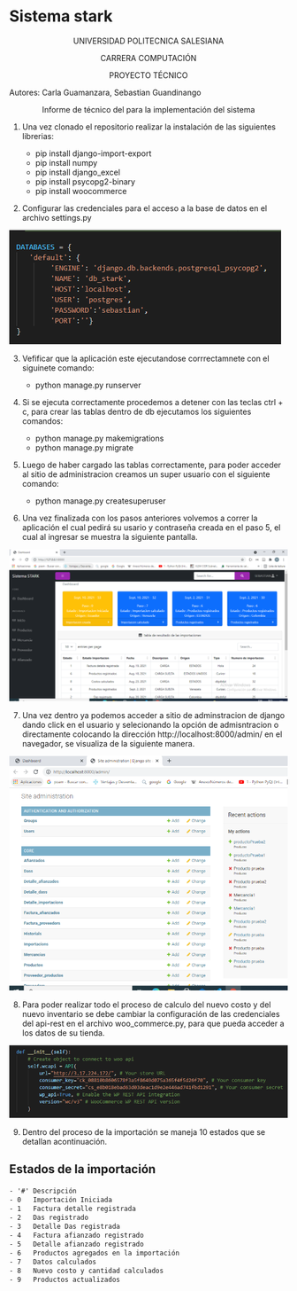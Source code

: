 # Sistema stark

<p align="center">UNIVERSIDAD POLITECNICA SALESIANA</p>
                    <p align="center">  CARRERA COMPUTACIÓN </p>
                     <p align="center"> PROYECTO TÉCNICO</p>

 Autores: Carla Guamanzara, Sebastian Guandinango

<p align="center">  Informe de técnico del para la implementación del sistema </p>

1) Una vez clonado el repositorio realizar la instalación de las siguientes librerias:

    - pip install django-import-export
    - pip install numpy
    - pip install django_excel 
    - pip install psycopg2-binary
    - pip install woocommerce

2) Configurar las credenciales para el acceso a la base de datos en el archivo settings.py 

![](images/im1.PNG) 

3) Vefificar que la aplicación este ejecutandose corrrectamnete con el siguinete comando:

    - python manage.py runserver

4) Si se ejecuta correctamente procedemos a detener con las teclas ctrl + c, para crear las tablas dentro de db ejecutamos los siguientes comandos:

    - python manage.py makemigrations
    - python manage.py migrate    

5) Luego de haber cargado las tablas correctamente, para poder acceder al sitio de administracion creamos un super usuario con el siguiente comando:

    - python manage.py createsuperuser  

6) Una vez finalizada con los pasos anteriores volvemos a correr la aplicación el cual pedirá su usario y contraseña creada en el paso 5, el cual al ingresar se muestra la siguiente pantalla.

![](images/im2.PNG) 

7) Una vez dentro ya podemos acceder a sitio de adminstracion de django dando click en el usuario y selecionando la opción de admisntracion o directamente colocando la dirección http://localhost:8000/admin/ en el navegador, se visualiza de la siguiente manera.

![](images/admin.PNG) 

8) Para poder realizar todo el proceso de calculo del nuevo costo y del nuevo inventario se debe cambiar la configuración de las credenciales del api-rest en el archivo woo_commerce.py, para que pueda acceder a los datos de su tienda.

![](images/conectTienda.PNG) 

9) Dentro del proceso de la importación se maneja 10 estados que se detallan acontinuación. 

## Estados de la importación

    - '#' Descripción 
    - 0   Importación Iniciada                                
    - 1   Factura detalle registrada
    - 2   Das registrado
    - 3   Detalle Das registrada
    - 4   Factura afianzado registrado
    - 5   Detalle afianzado registrado
    - 6   Productos agregados en la importación
    - 7   Datos calculados
    - 8   Nuevo costo y cantidad calculados
    - 9   Productos actualizados

## 


